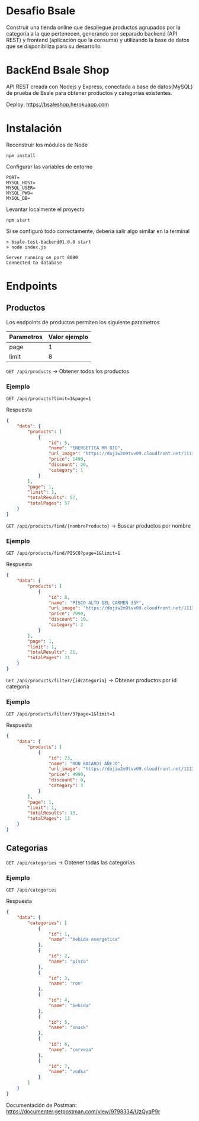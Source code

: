 # Desafio Bsale
Construir una tienda online que despliegue productos agrupados por la categoría a la que pertenecen, generando por separado backend (API REST) y frontend
(aplicación que la consuma) y utilizando la base de datos que se disponibiliza para su desarrollo.

# BackEnd Bsale Shop 

API REST creada con Nodejs y Express, conectada a base de datos(MySQL) de prueba de Bsale para obtener productos y categorias existentes. 

Deploy: https://bsaleshop.herokuapp.com

# Instalación

Reconstruir los módulos de Node
```
npm install
```
Configurar las variables de entorno
```
PORT=
MYSQL_HOST=
MYSQL_USER=
MYSQL_PWD=
MYSQL_DB=
```
Levantar localmente el proyecto
```
npm start
```
Si se configuró todo correctamente, debería salir algo similar en la terminal
```
> bsale-test-backend@1.0.0 start
> node index.js

Server running on port 8080
Connected to database
```

# Endpoints

## Productos

Los endpoints de productos permiten los siguiente parametros

| Parametros      | Valor ejemplo |
| ----------- | ----------- |
| page      | 1       |
| limit   | 8        |

`GET /api/products` -> Obtener todos los productos
### Ejemplo
```
GET /api/products?limit=1&page=1
```
Respuesta
```json
{
    "data": {
        "products": [
            {
                "id": 5,
                "name": "ENERGETICA MR BIG",
                "url_image": "https://dojiw2m9tvv09.cloudfront.net/11132/product/misterbig3308256.jpg",
                "price": 1490,
                "discount": 20,
                "category": 1
            }
        ],
        "page": 1,
        "limit": 1,
        "totalResults": 57,
        "totalPages": 57
    }
}
```


`GET /api/products/find/{nombreProducto}` -> Buscar productos por nombre
### Ejemplo
```
GET /api/products/find/PISCO?page=1&limit=1
```
Respuesta
```json
{
    "data": {
        "products": [
            {
                "id": 8,
                "name": "PISCO ALTO DEL CARMEN 35º",
                "url_image": "https://dojiw2m9tvv09.cloudfront.net/11132/product/alto8532.jpg",
                "price": 7990,
                "discount": 10,
                "category": 2
            }
        ],
        "page": 1,
        "limit": 1,
        "totalResults": 21,
        "totalPages": 21
    }
}
```

`GET /api/products/filter/{idCategoria}` -> Obtener productos por id categoría
### Ejemplo
```
GET /api/products/filter/3?page=1&limit=1
```
Respuesta
```json
{
    "data": {
        "products": [
            {
                "id": 23,
                "name": "RON BACARDI AÑEJO",
                "url_image": "https://dojiw2m9tvv09.cloudfront.net/11132/product/bacardi9450.jpg",
                "price": 4990,
                "discount": 0,
                "category": 3
            }
        ],
        "page": 1,
        "limit": 1,
        "totalResults": 13,
        "totalPages": 13
    }
}
```

## Categorias

`GET /api/categories` -> Obtener todas las categorías
### Ejemplo
```
GET /api/categories
```
Respuesta
```json
{
    "data": {
        "categories": [
            {
                "id": 1,
                "name": "bebida energetica"
            },
            {
                "id": 2,
                "name": "pisco"
            },
            {
                "id": 3,
                "name": "ron"
            },
            {
                "id": 4,
                "name": "bebida"
            },
            {
                "id": 5,
                "name": "snack"
            },
            {
                "id": 6,
                "name": "cerveza"
            },
            {
                "id": 7,
                "name": "vodka"
            }
        ]
    }
}
```

Documentación de Postman: https://documenter.getpostman.com/view/9798334/UzQyqP9r



